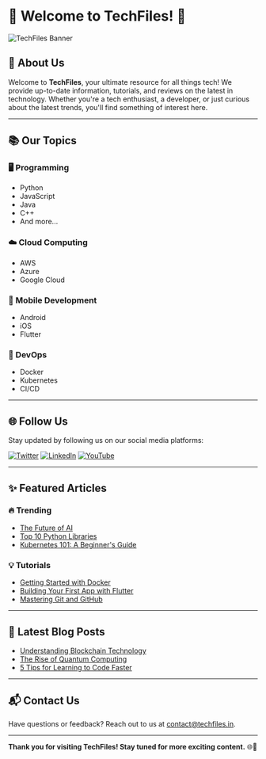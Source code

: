 # 🌟 Welcome to TechFiles! 🌟

![TechFiles Banner](https://techfiles.in/assets/banner.png)

## 🚀 About Us
Welcome to **TechFiles**, your ultimate resource for all things tech! We provide up-to-date information, tutorials, and reviews on the latest in technology. Whether you're a tech enthusiast, a developer, or just curious about the latest trends, you'll find something of interest here.

---

## 📚 Our Topics

### 🖥️ Programming
- Python
- JavaScript
- Java
- C++
- And more...

### ☁️ Cloud Computing
- AWS
- Azure
- Google Cloud

### 📱 Mobile Development
- Android
- iOS
- Flutter

### 🔧 DevOps
- Docker
- Kubernetes
- CI/CD

---

## 🌐 Follow Us

Stay updated by following us on our social media platforms:

[![Twitter](https://img.shields.io/twitter/follow/TechFiles?style=social)](https://twitter.com/TechFiles)
[![LinkedIn](https://img.shields.io/badge/LinkedIn-TechFiles-blue)](https://linkedin.com/company/techfiles)
[![YouTube](https://img.shields.io/youtube/channel/subscribers/UCsW1s7q7bQxGqI9TFbYX_gA?label=Subscribe&style=social)](https://www.youtube.com/c/TechFiles)

---

## ✨ Featured Articles

### 🔥 Trending
- [The Future of AI](https://techfiles.in/articles/future-of-ai)
- [Top 10 Python Libraries](https://techfiles.in/articles/top-10-python-libraries)
- [Kubernetes 101: A Beginner's Guide](https://techfiles.in/articles/kubernetes-101)

### 💡 Tutorials
- [Getting Started with Docker](https://techfiles.in/tutorials/docker-getting-started)
- [Building Your First App with Flutter](https://techfiles.in/tutorials/flutter-first-app)
- [Mastering Git and GitHub](https://techfiles.in/tutorials/mastering-git)

---

## 📝 Latest Blog Posts

- [Understanding Blockchain Technology](https://techfiles.in/blog/blockchain-technology)
- [The Rise of Quantum Computing](https://techfiles.in/blog/quantum-computing)
- [5 Tips for Learning to Code Faster](https://techfiles.in/blog/learning-to-code-faster)

---

## 📬 Contact Us

Have questions or feedback? Reach out to us at [contact@techfiles.in](mailto:contact@techfiles.in).

---

**Thank you for visiting TechFiles! Stay tuned for more exciting content.** 🌐🚀
